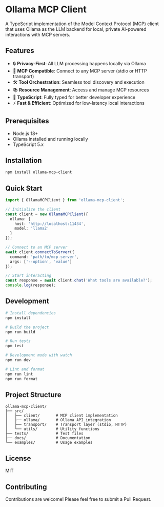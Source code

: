 # Ollama MCP Client

A TypeScript implementation of the Model Context Protocol (MCP) client that uses Ollama as the LLM backend for local, private AI-powered interactions with MCP servers.

## Features

- 🔒 **Privacy-First**: All LLM processing happens locally via Ollama
- 🔌 **MCP Compatible**: Connect to any MCP server (stdio or HTTP transport)
- 🛠️ **Tool Orchestration**: Seamless tool discovery and execution
- 📚 **Resource Management**: Access and manage MCP resources
- 🎯 **TypeScript**: Fully typed for better developer experience
- ⚡ **Fast & Efficient**: Optimized for low-latency local interactions

## Prerequisites

- Node.js 18+ 
- Ollama installed and running locally
- TypeScript 5.x

## Installation

```bash
npm install ollama-mcp-client
```

## Quick Start

```typescript
import { OllamaMCPClient } from 'ollama-mcp-client';

// Initialize the client
const client = new OllamaMCPClient({
  ollama: {
    host: 'http://localhost:11434',
    model: 'llama2'
  }
});

// Connect to an MCP server
await client.connectToServer({
  command: 'path/to/mcp-server',
  args: ['--option', 'value']
});

// Start interacting
const response = await client.chat('What tools are available?');
console.log(response);
```

## Development

```bash
# Install dependencies
npm install

# Build the project
npm run build

# Run tests
npm test

# Development mode with watch
npm run dev

# Lint and format
npm run lint
npm run format
```

## Project Structure

```
ollama-mcp-client/
├── src/
│   ├── client/       # MCP client implementation
│   ├── ollama/       # Ollama API integration
│   ├── transport/    # Transport layer (stdio, HTTP)
│   └── utils/        # Utility functions
├── tests/            # Test files
├── docs/             # Documentation
└── examples/         # Usage examples
```

## License

MIT

## Contributing

Contributions are welcome! Please feel free to submit a Pull Request.
